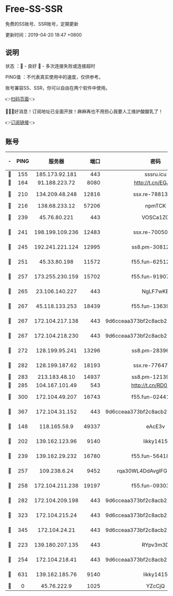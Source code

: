 # Free-SS-SSR

免费的SS账号、SSR账号，定期更新

更新时间：2019-04-20 18:47 +0800

## 说明

状态     ：🙂 - 良好 🙁 - 多次连接失败或连接超时

PING值   ：不代表真实使用中的速度，仅供参考。

账号兼容SS、SSR，你可以自由在两个软件中使用。

👉[扫码页面](https://liesauer.github.io/Free-SS-SSR/)👈

🎉🎉🎉好消息！订阅地址已全面开放！麻麻再也不用担心我要人工维护酸酸乳了！

👉[订阅链接](https://www.liesauer.net/yogurt/subscribe?ACCESS_TOKEN=DAYxR3mMaZAsaqUb)👈

## 账号

|-|PING|服务器|端口|密码|加密方式|区域|
|:----:|:----:|:-----:|-----:|:----:|:----:|:----:|
|🙂|155|185.173.92.181|443|sssru.icu|rc4-md5|RU|
|🙂|164|91.188.223.72|8080|http://t.cn/EGJIyrl|rc4-md5|RU|
|🙂|210|134.209.48.248|12816|ssx.re-78813577|aes-256-cfb|US|
|🙂|216|138.68.233.12|57206|npmTCK|rc4-md5|US|
|🙂|239|45.76.80.221|443|VOSCa1ZG|aes-256-cfb|DE|
|🙂|241|198.199.109.236|12483|ssx.re-70050948|aes-256-cfb|US|
|🙂|245|192.241.221.124|12995|ss8.pm-30812425|aes-256-cfb|US|
|🙂|251|45.33.80.198|11572|f55.fun-62512711|aes-256-cfb|US|
|🙂|257|173.255.230.159|15702|f55.fun-91907553|aes-256-cfb|US|
|🙂|265|23.106.140.227|443|NgLF7wKB|aes-256-cfb|US|
|🙂|267|45.118.133.253|18439|f55.fun-13639726|aes-256-cfb|SG|
|🙂|267|172.104.217.138|443|9d6cceaa373bf2c8acb22e60b6a58be6|aes-256-cfb|US|
|🙂|267|172.104.218.230|443|9d6cceaa373bf2c8acb22e60b6a58be6|aes-256-cfb|US|
|🙂|272|128.199.95.241|13296|ss8.pm-28396550|aes-256-cfb|SG|
|🙂|282|128.199.187.62|18193|ssx.re-77647614|aes-256-cfb|SG|
|🙂|283|213.183.48.10|14937|ss8.pm-12139832|rc4-md5|RU|
|🙂|285|104.167.101.49|543|http://t.cn/RD0D7sx|rc4-md5|CA|
|🙂|300|172.104.49.207|16743|f55.fun-02441032|aes-256-cfb|SG|
|🙂|367|172.104.31.152|443|9d6cceaa373bf2c8acb22e60b6a58be6|aes-256-cfb|US|
|🙂|148|118.165.58.9|49337|eAcE3v|chacha20-ietf|TW|
|🙂|202|139.162.123.96|9140|likky1415|aes-256-cfb|JP|
|🙂|239|139.162.29.232|16780|f55.fun-56418519|aes-256-cfb|SG|
|🙂|257|109.238.6.24|9452|rqa30WL4DdAvgIFG6Fs3znzTa|aes-256-cfb|FR|
|🙂|258|172.104.211.238|19197|f55.fun-09303839|aes-256-cfb|US|
|🙂|282|172.104.209.198|443|9d6cceaa373bf2c8acb22e60b6a58be6|aes-256-cfb|US|
|🙂|323|172.104.215.24|443|9d6cceaa373bf2c8acb22e60b6a58be6|aes-256-cfb|US|
|🙂|345|172.104.24.21|443|9d6cceaa373bf2c8acb22e60b6a58be6|aes-256-cfb|US|
|🙁|223|139.180.207.135|443|RYpv3m3D|aes-256-cfb|JP|
|🙁|254|172.104.218.41|443|9d6cceaa373bf2c8acb22e60b6a58be6|aes-256-cfb|US|
|🙁|631|139.162.185.76|9140|likky1415|aes-256-cfb|DE|
|🙁|0|45.76.222.9|1025|YZcCjQ|rc4-md5|JP|
